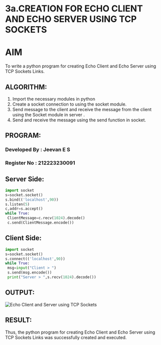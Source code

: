 # 3a.CREATION FOR ECHO CLIENT AND ECHO SERVER USING TCP SOCKETS
# AIM
To write a python program for creating Echo Client and Echo Server using TCP
Sockets Links.
## ALGORITHM:
1. Import the necessary modules in python
2. Create a socket connection to using the socket module.
3. Send message to the client and receive the message from the client using the Socket module in
 server .
4. Send and receive the message using the send function in socket.
## PROGRAM:
### Developed By : Jeevan E S
### Register No : 212223230091
## Server Side:
```python
import socket
s=socket.socket()
s.bind(('localhost',90))
s.listen(5)
c,addr=s.accept()
while True:
 ClientMessage=c.recv(1024).decode()
 c.send(ClientMessage.encode())
```
## Client Side:
```python
import socket
s=socket.socket()
s.connect(('localhost',90))
while True:
 msg=input("Client > ")
 s.send(msg.encode())
 print("Server > ",s.recv(1024).decode())
```
## OUTPUT:
![Echo Client and Server using TCP Sockets](https://github.com/Aakashraj04/3a.Sockets_Creation_for_Echo_Client_and_Echo_Server/assets/121117266/f4e589ec-f630-44a7-8392-cfeb331f28e3)

## RESULT:
Thus, the python program for creating Echo Client and Echo Server using TCP Sockets Links 
was successfully created and executed.
